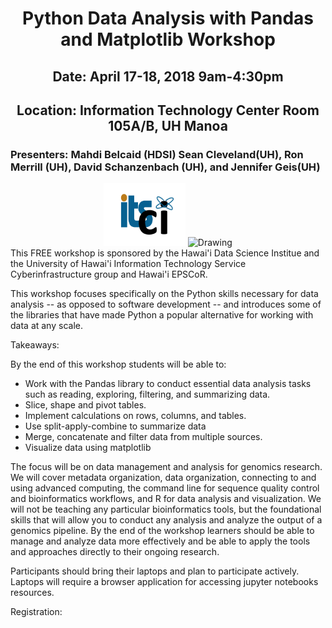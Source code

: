 <center><h1>Python Data Analysis with Pandas and Matplotlib  Workshop</h1>
<h2>Date: April 17-18, 2018 9am-4:30pm</h2>
<h2>Location: Information Technology Center Room 105A/B, UH Manoa</h2></center>
<h3>Presenters: Mahdi Belcaid (HDSI) Sean Cleveland(UH), Ron Merrill (UH), David Schanzenbach (UH), and Jennifer Geis(UH)</h3>
<center>
<img src="img/ci-logo.png" alt="Drawing" style="height: 100px;"/>
<img src="http://www.hawaii.edu/epscor/wordpress/wp-content/uploads/2016/04/EPSCoR-Logo.placeholder200x65.png" alt="Drawing" style="height: 100px;"/>
</center>
This FREE workshop is sponsored by the Hawai'i Data Science Institue and the University of Hawai'i Information Technology Service Cyberinfrastructure group and Hawai'i EPSCoR.


This workshop focuses specifically on the Python skills necessary for data analysis -- as opposed to software development -- and introduces some of the libraries that have made Python a popular alternative for working with data at any scale.

Takeaways:

By the end of this workshop students will be able to:
* Work with the Pandas library to conduct essential data analysis tasks such as reading, exploring, filtering, and summarizing data.
* Slice, shape and pivot tables.
* Implement calculations on rows, columns, and tables.
* Use split-apply-combine to summarize data
* Merge, concatenate and filter data from multiple sources.
* Visualize data using matplotlib


The focus will be on data management and analysis for genomics research. We will cover metadata organization, data organization, connecting to and using advanced computing, the command line for sequence quality control and bioinformatics workflows, and R for data analysis and visualization. We will not be teaching any particular bioinformatics tools, but the foundational skills that will allow you to conduct any analysis and analyze the output of a genomics pipeline. By the end of the workshop learners should be able to manage and analyze data more effectively and be able to apply the tools and approaches directly to their ongoing research.

Participants should bring their laptops and plan to participate actively. Laptops will require a browser application for accessing jupyter notebooks resources.


Registration:
